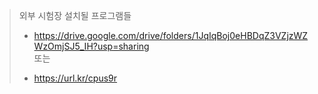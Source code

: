 > 외부 시험장 설치될 프로그램들
>
>	*  <https://drive.google.com/drive/folders/1JqIqBoj0eHBDqZ3VZjzWZWzOmjSJ5_IH?usp=sharing><br>
>  또는 
>
>	* <https://url.kr/cpus9r>